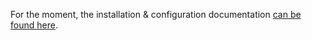 For the moment, the installation & configuration documentation [can be found here](https://github.com/jesway/flutter_translate). 